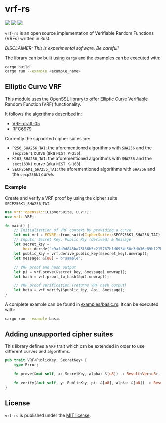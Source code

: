 # vrf-rs
[![](https://img.shields.io/crates/v/vrf.svg)](https://crates.io/crates/vrf) [![](https://docs.rs/vrf/badge.svg)](https://docs.rs/vrf) [![](https://github.com/witnet/vrf-rs/actions/workflows/rust.yml/badge.svg)](https://github.com/witnet/vrf-rs/actions/workflows/rust.yml)

`vrf-rs` is an open source implementation of Verifiable Random Functions (VRFs) written in Rust.

_DISCLAIMER: This is experimental software. Be careful!_

The library can be built using `cargo` and the examples can be executed with:

```bash
cargo build
cargo run --example <example_name>
```

## Elliptic Curve VRF

This module uses the OpenSSL library to offer Elliptic Curve Verifiable Random Function (VRF) functionality.

It follows the algorithms described in:

* [VRF-draft-05](https://tools.ietf.org/pdf/draft-irtf-cfrg-vrf-05)
* [RFC6979](https://tools.ietf.org/html/rfc6979)

Currently the supported cipher suites are:

* `P256_SHA256_TAI`: the aforementioned algorithms with `SHA256` and the `secp256r1` curve (aka `NIST P-256`).
* `K163_SHA256_TAI`: the aforementioned algorithms with `SHA256` and the `sect163k1` curve (aka `NIST K-163`).
* `SECP256K1_SHA256_TAI`: the aforementioned algorithms with `SHA256` and the `secp256k1` curve.

### Example

Create and verify a VRF proof by using the cipher suite `SECP256K1_SHA256_TAI`:

```rust
use vrf::openssl::{CipherSuite, ECVRF};
use vrf::VRF;

fn main() {
    // Initialization of VRF context by providing a curve
    let mut vrf = ECVRF::from_suite(CipherSuite::SECP256K1_SHA256_TAI).unwrap();
    // Inputs: Secret Key, Public Key (derived) & Message
    let secret_key =
        hex::decode("c9afa9d845ba75166b5c215767b1d6934e50c3db36e89b127b8a622b120f6721").unwrap();
    let public_key = vrf.derive_public_key(&secret_key).unwrap();
    let message: &[u8] = b"sample";
    
    // VRF proof and hash output
    let pi = vrf.prove(&secret_key, &message).unwrap();
    let hash = vrf.proof_to_hash(&pi).unwrap();

    // VRF proof verification (returns VRF hash output)
    let beta = vrf.verify(&public_key, &pi, &message);
}
```

A complete example can be found in [examples/basic.rs](https://github.com/witnet/vrf-rs/blob/master/examples/basic.rs). It can be executed with:

```bash
cargo run --example basic
```

## Adding unsupported cipher suites

This library defines a `VRF` trait which can be extended in order to use different curves and algorithms.

```rust
pub trait VRF<PublicKey, SecretKey> {
    type Error;

    fn prove(&mut self, x: SecretKey, alpha: &[u8]) -> Result<Vec<u8>, Self::Error>;

    fn verify(&mut self, y: PublicKey, pi: &[u8], alpha: &[u8]) -> Result<Vec<u8>, Self::Error>;
}
```

## License

`vrf-rs` is published under the [MIT license][license].

[license]: https://github.com/witnet/vrf-rs/blob/master/LICENSE